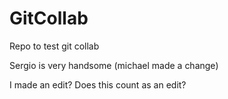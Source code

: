 # GitCollab
Repo to test git collab

Sergio is very handsome
(michael made a change)

I made an edit? Does this count as an edit? 
